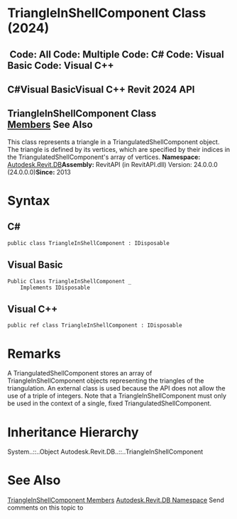 # TriangleInShellComponent Class (2024)

﻿
 Code: All Code: Multiple Code: C# Code: Visual Basic Code: Visual C++   
---  
C#Visual BasicVisual C++
Revit 2024 API  
---  
TriangleInShellComponent Class  
[Members](235e2daa-2107-15e4-aaf9-55a4188f8862.md "TriangleInShellComponent Members") See Also  
---  
This class represents a triangle in a TriangulatedShellComponent object. The triangle is defined by its vertices, which are specified by their indices in the TriangulatedShellComponent's array of vertices. 
**Namespace:** [Autodesk.Revit.DB](87546ba7-461b-c646-cbb1-2cb8f5bff8b2.md "Autodesk.Revit.DB Namespace")**Assembly:** RevitAPI (in RevitAPI.dll) Version: 24.0.0.0 (24.0.0.0)**Since:** 2013 
# Syntax
C#  
---  
```text
public class TriangleInShellComponent : IDisposable
```
  
Visual Basic  
---  
```text
Public Class TriangleInShellComponent _
	Implements IDisposable
```
  
Visual C++  
---  
```text
public ref class TriangleInShellComponent : IDisposable
```
  
# Remarks
A TriangulatedShellComponent stores an array of TriangleInShellComponent objects representing the triangles of the triangulation. An external class is used because the API does not allow the use of a triple of integers. Note that a TriangleInShellComponent must only be used in the context of a single, fixed TriangulatedShellComponent. 
# Inheritance Hierarchy
System..::..Object Autodesk.Revit.DB..::..TriangleInShellComponent
# See Also
[TriangleInShellComponent Members](235e2daa-2107-15e4-aaf9-55a4188f8862.md "TriangleInShellComponent Members")
[Autodesk.Revit.DB Namespace](87546ba7-461b-c646-cbb1-2cb8f5bff8b2.md "Autodesk.Revit.DB Namespace")
Send comments on this topic to 